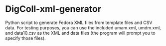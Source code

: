 DigColl-xml-generator
=====================

Python script to generate Fedora XML files from template files and CSV data.  For testing purposes, you can use the included umam.xml, umdm.xml, and data10.csv as the XML and data files (the program will prompt you to specify those files).
